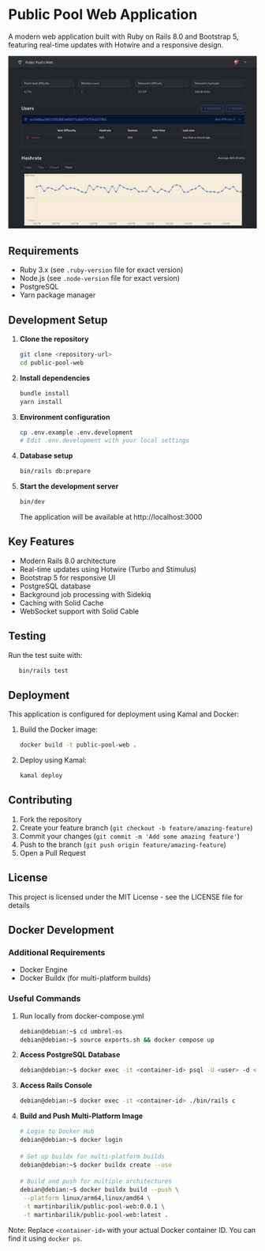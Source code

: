 # Public Pool Web Application

A modern web application built with Ruby on Rails 8.0 and Bootstrap 5, featuring real-time updates with Hotwire and a responsive design.

![screenshot of the application](/umbrel-os/images/1.png)


## Requirements

- Ruby 3.x (see `.ruby-version` file for exact version)
- Node.js (see `.node-version` file for exact version)
- PostgreSQL
- Yarn package manager

## Development Setup

1. **Clone the repository**
   ```bash
   git clone <repository-url>
   cd public-pool-web
   ```

2. **Install dependencies**
   ```bash
   bundle install
   yarn install
   ```

3. **Environment configuration**
   ```bash
   cp .env.example .env.development
   # Edit .env.development with your local settings
   ```

4. **Database setup**
   ```bash
   bin/rails db:prepare
   ```

5. **Start the development server**
   ```bash
   bin/dev
   ```
   The application will be available at http://localhost:3000

## Key Features

- Modern Rails 8.0 architecture
- Real-time updates using Hotwire (Turbo and Stimulus)
- Bootstrap 5 for responsive UI
- PostgreSQL database
- Background job processing with Sidekiq
- Caching with Solid Cache
- WebSocket support with Solid Cable

## Testing

Run the test suite with:
```bash
   bin/rails test
```

## Deployment

This application is configured for deployment using Kamal and Docker:

1. Build the Docker image:
   ```bash
   docker build -t public-pool-web .
   ```

2. Deploy using Kamal:
   ```bash
   kamal deploy
   ```

## Contributing

1. Fork the repository
2. Create your feature branch (`git checkout -b feature/amazing-feature`)
3. Commit your changes (`git commit -m 'Add some amazing feature'`)
4. Push to the branch (`git push origin feature/amazing-feature`)
5. Open a Pull Request

## License

This project is licensed under the MIT License - see the LICENSE file for details


## Docker Development

### Additional Requirements

- Docker Engine
- Docker Buildx (for multi-platform builds)

### Useful Commands

1. Run locally from docker-compose.yml
   ```bash
   debian@debian:~$ cd umbrel-os
   debian@debian:~$ source exports.sh && docker compose up
   ```

2. **Access PostgreSQL Database**
   ```bash
   debian@debian:~$ docker exec -it <container-id> psql -U <user> -d <dbname>
   ```

3. **Access Rails Console**
   ```bash
   debian@debian:~$ docker exec -it <container-id> ./bin/rails c
   ```

4. **Build and Push Multi-Platform Image**
   ```bash
   # Login to Docker Hub
   debian@debian:~$ docker login

   # Set up buildx for multi-platform builds
   debian@debian:~$ docker buildx create --use

   # Build and push for multiple architectures
   debian@debian:~$ docker buildx build --push \
    --platform linux/arm64,linux/amd64 \
    -t martinbarilik/public-pool-web:0.0.1 \
    -t martinbarilik/public-pool-web:latest .
   ```

Note: Replace `<container-id>` with your actual Docker container ID. You can find it using `docker ps`.